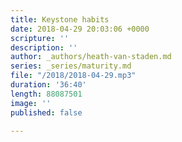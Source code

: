 ```yaml
---
title: Keystone habits
date: 2018-04-29 20:03:06 +0000
scripture: ''
description: ''
author: _authors/heath-van-staden.md
series: _series/maturity.md
file: "/2018/2018-04-29.mp3"
duration: '36:40'
length: 88087501
image: ''
published: false

---
```

